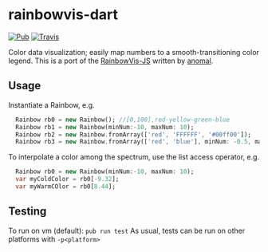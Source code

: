 # rainbowvis-dart

[![Pub](https://img.shields.io/pub/v/rainbow_vis.svg?maxAge=2592000?style=flat-square)](https://pub.dartlang.org/packages/rainbow_vis)
[![Travis](https://img.shields.io/travis/ilikerobots/rainbowvis-dart.svg?maxAge=2592000?style=flat-square)](https://travis-ci.org/ilikerobots/rainbowvis-dart)

Color data visualization; easily map numbers to a smooth-transitioning color legend. 
This is a port of the [RainbowVis-JS](https://github.com/anomal/RainbowVis-JS)
written by [anomal](https://github.com/anomal). 

## Usage

Instantiate a Rainbow, e.g.

```dart
  Rainbow rb0 = new Rainbow(); //[0,100],red-yellow-green-blue
  Rainbow rb1 = new Rainbow(minNum:-10, maxNum: 10); 
  Rainbow rb2 = new Rainbow.fromArray(['red', 'FFFFFF', '#00ff00']);
  Rainbow rb3 = new Rainbow.fromArray(['red', 'blue'], minNum: -0.5, maxNum: 0.5);
```


To interpolate a color among the spectrum, use the list access operator, e.g.
```dart
  Rainbow rb0 = new Rainbow(minNum:-10, maxNum: 10); 
  var myColdColor = rb0[-9.32];
  var myWarmCOlor = rb0[8.44];
```


## Testing

To run on vm (default): ```pub run test```  As usual, tests can be run on other platforms with ```-p<platform>```



